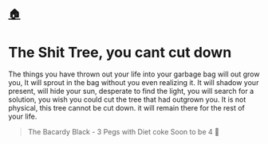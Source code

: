 [🏠](./README.md)
---

# The Shit Tree, you cant cut down 

The things you have thrown out your life into your garbage bag will out grow you, It will sprout in the bag without you even realizing it. It will shadow your present, will hide your sun, desperate to find the light, you will search for a solution, you wish you could cut the tree that had outgrown you. It is not physical, this tree cannot be cut down. it will remain there for the rest of your life.
 
> The Bacardy Black - 3 Pegs with Diet coke
> Soon to be 4 🍻